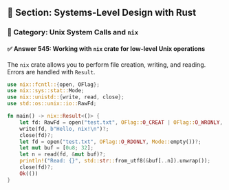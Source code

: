 ## 📘 Section: Systems-Level Design with Rust  
### 🔹 Category: Unix System Calls and `nix`  
#### ✅ Answer 545: Working with `nix` crate for low-level Unix operations

The `nix` crate allows you to perform file creation, writing, and reading. Errors are handled with `Result`.

```rust
use nix::fcntl::{open, OFlag};
use nix::sys::stat::Mode;
use nix::unistd::{write, read, close};
use std::os::unix::io::RawFd;

fn main() -> nix::Result<()> {
    let fd: RawFd = open("test.txt", OFlag::O_CREAT | OFlag::O_WRONLY, Mode::S_IRWXU)?;
    write(fd, b"Hello, nix!\n")?;
    close(fd)?;
    let fd = open("test.txt", OFlag::O_RDONLY, Mode::empty())?;
    let mut buf = [0u8; 32];
    let n = read(fd, &mut buf)?;
    println!("Read: {}", std::str::from_utf8(&buf[..n]).unwrap());
    close(fd)?;
    Ok(())
}
```
